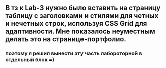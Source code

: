 ## В тз к Lab-3 нужно было вставить на страницу таблицу с заголовками и стилями для четных и нечетных строк, используя CSS Grid для адаптивности. Мне показалось неуместным делать это на странице-портфолио.
### поэтому я решил вынести эту часть лабороторной в отдельный блок =)